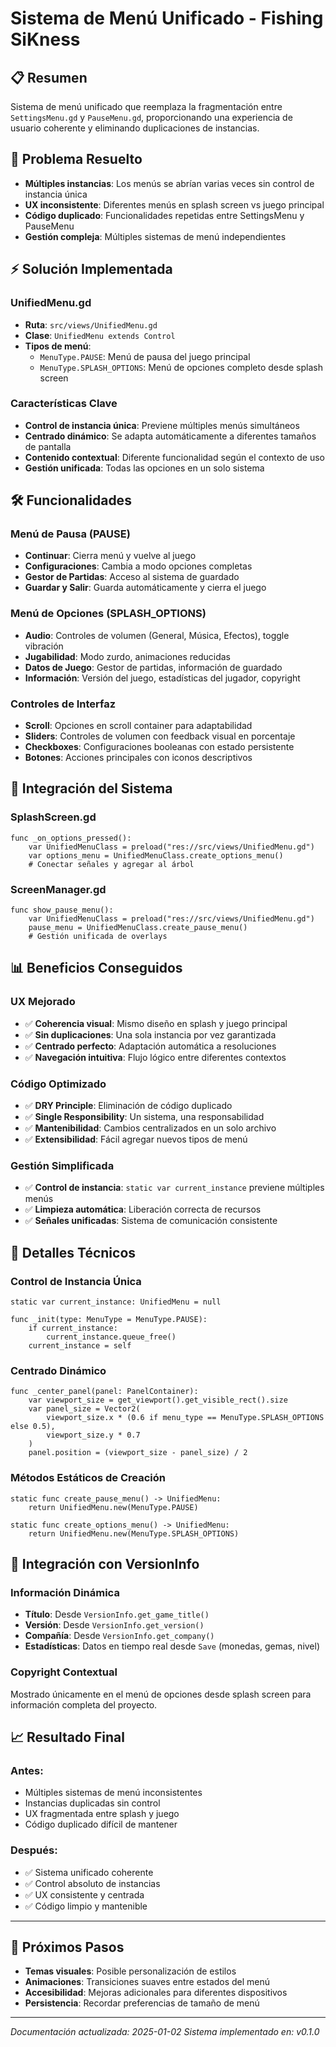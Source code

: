 # Sistema de Menú Unificado - Fishing SiKness

## 📋 **Resumen**
Sistema de menú unificado que reemplaza la fragmentación entre `SettingsMenu.gd` y `PauseMenu.gd`, proporcionando una experiencia de usuario coherente y eliminando duplicaciones de instancias.

## 🎯 **Problema Resuelto**
- **Múltiples instancias**: Los menús se abrían varias veces sin control de instancia única
- **UX inconsistente**: Diferentes menús en splash screen vs juego principal
- **Código duplicado**: Funcionalidades repetidas entre SettingsMenu y PauseMenu
- **Gestión compleja**: Múltiples sistemas de menú independientes

## ⚡ **Solución Implementada**

### **UnifiedMenu.gd**
- **Ruta**: `src/views/UnifiedMenu.gd`
- **Clase**: `UnifiedMenu extends Control`
- **Tipos de menú**:
  - `MenuType.PAUSE`: Menú de pausa del juego principal
  - `MenuType.SPLASH_OPTIONS`: Menú de opciones completo desde splash screen

### **Características Clave**
- **Control de instancia única**: Previene múltiples menús simultáneos
- **Centrado dinámico**: Se adapta automáticamente a diferentes tamaños de pantalla
- **Contenido contextual**: Diferente funcionalidad según el contexto de uso
- **Gestión unificada**: Todas las opciones en un solo sistema

## 🛠 **Funcionalidades**

### **Menú de Pausa (PAUSE)**
- **Continuar**: Cierra menú y vuelve al juego
- **Configuraciones**: Cambia a modo opciones completas
- **Gestor de Partidas**: Acceso al sistema de guardado
- **Guardar y Salir**: Guarda automáticamente y cierra el juego

### **Menú de Opciones (SPLASH_OPTIONS)**
- **Audio**: Controles de volumen (General, Música, Efectos), toggle vibración
- **Jugabilidad**: Modo zurdo, animaciones reducidas
- **Datos de Juego**: Gestor de partidas, información de guardado
- **Información**: Versión del juego, estadísticas del jugador, copyright

### **Controles de Interfaz**
- **Scroll**: Opciones en scroll container para adaptabilidad
- **Sliders**: Controles de volumen con feedback visual en porcentaje
- **Checkboxes**: Configuraciones booleanas con estado persistente
- **Botones**: Acciones principales con iconos descriptivos

## 🔄 **Integración del Sistema**

### **SplashScreen.gd**
```gdscript
func _on_options_pressed():
    var UnifiedMenuClass = preload("res://src/views/UnifiedMenu.gd")
    var options_menu = UnifiedMenuClass.create_options_menu()
    # Conectar señales y agregar al árbol
```

### **ScreenManager.gd**
```gdscript
func show_pause_menu():
    var UnifiedMenuClass = preload("res://src/views/UnifiedMenu.gd")
    pause_menu = UnifiedMenuClass.create_pause_menu()
    # Gestión unificada de overlays
```

## 📊 **Beneficios Conseguidos**

### **UX Mejorado**
- ✅ **Coherencia visual**: Mismo diseño en splash y juego principal
- ✅ **Sin duplicaciones**: Una sola instancia por vez garantizada
- ✅ **Centrado perfecto**: Adaptación automática a resoluciones
- ✅ **Navegación intuitiva**: Flujo lógico entre diferentes contextos

### **Código Optimizado**
- ✅ **DRY Principle**: Eliminación de código duplicado
- ✅ **Single Responsibility**: Un sistema, una responsabilidad
- ✅ **Mantenibilidad**: Cambios centralizados en un solo archivo
- ✅ **Extensibilidad**: Fácil agregar nuevos tipos de menú

### **Gestión Simplificada**
- ✅ **Control de instancia**: `static var current_instance` previene múltiples menús
- ✅ **Limpieza automática**: Liberación correcta de recursos
- ✅ **Señales unificadas**: Sistema de comunicación consistente

## 🔧 **Detalles Técnicos**

### **Control de Instancia Única**
```gdscript
static var current_instance: UnifiedMenu = null

func _init(type: MenuType = MenuType.PAUSE):
    if current_instance:
        current_instance.queue_free()
    current_instance = self
```

### **Centrado Dinámico**
```gdscript
func _center_panel(panel: PanelContainer):
    var viewport_size = get_viewport().get_visible_rect().size
    var panel_size = Vector2(
        viewport_size.x * (0.6 if menu_type == MenuType.SPLASH_OPTIONS else 0.5),
        viewport_size.y * 0.7
    )
    panel.position = (viewport_size - panel_size) / 2
```

### **Métodos Estáticos de Creación**
```gdscript
static func create_pause_menu() -> UnifiedMenu:
    return UnifiedMenu.new(MenuType.PAUSE)

static func create_options_menu() -> UnifiedMenu:
    return UnifiedMenu.new(MenuType.SPLASH_OPTIONS)
```

## 🎨 **Integración con VersionInfo**

### **Información Dinámica**
- **Título**: Desde `VersionInfo.get_game_title()`
- **Versión**: Desde `VersionInfo.get_version()`
- **Compañía**: Desde `VersionInfo.get_company()`
- **Estadísticas**: Datos en tiempo real desde `Save` (monedas, gemas, nivel)

### **Copyright Contextual**
Mostrado únicamente en el menú de opciones desde splash screen para información completa del proyecto.

## 📈 **Resultado Final**

### **Antes**:
- Múltiples sistemas de menú inconsistentes
- Instancias duplicadas sin control
- UX fragmentada entre splash y juego
- Código duplicado difícil de mantener

### **Después**:
- ✅ Sistema unificado coherente
- ✅ Control absoluto de instancias
- ✅ UX consistente y centrada
- ✅ Código limpio y mantenible

---

## 🚀 **Próximos Pasos**
- **Temas visuales**: Posible personalización de estilos
- **Animaciones**: Transiciones suaves entre estados del menú
- **Accesibilidad**: Mejoras adicionales para diferentes dispositivos
- **Persistencia**: Recordar preferencias de tamaño de menú

---
*Documentación actualizada: 2025-01-02*
*Sistema implementado en: v0.1.0*
